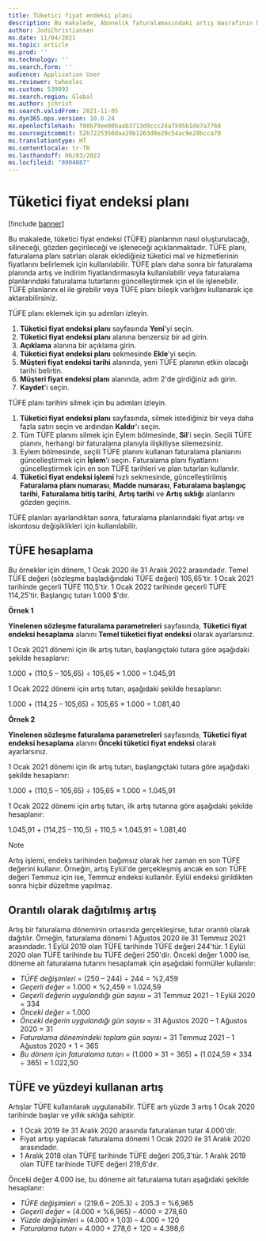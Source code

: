 ```yaml
---
title: Tüketici fiyat endeksi planı
description: Bu makalede, Abonelik faturalamasındaki artış masrafının belirlenmesine yardımcı olmak amacıyla, internetten elde ettiğiniz tüketici fiyat endeksi (TÜFE) planlarının listesinin nasıl oluşturulacağı açıklanmaktadır.
author: JodiChristiansen
ms.date: 11/04/2021
ms.topic: article
ms.prod: ''
ms.technology: ''
ms.search.form: ''
audience: Application User
ms.reviewer: twheeloc
ms.custom: 539093
ms.search.region: Global
ms.author: jchrist
ms.search.validFrom: 2021-11-05
ms.dyn365.ops.version: 10.0.24
ms.openlocfilehash: f08b79ee00baab3713d9ccc24a7595b1de7a7768
ms.sourcegitcommit: 52b7225350daa29b1263d8e29c54ac9e20bcca70
ms.translationtype: HT
ms.contentlocale: tr-TR
ms.lasthandoff: 06/03/2022
ms.locfileid: "8904887"
---
```

# <a name="consumer-price-index-schedule"></a>Tüketici fiyat endeksi planı

[!include [banner](../includes/banner.md)]

Bu makalede, tüketici fiyat endeksi (TÜFE) planlarının nasıl oluşturulacağı, silineceği, gözden geçirileceği ve işleneceği açıklanmaktadır. TÜFE planı, faturalama planı satırları olarak eklediğiniz tüketici mal ve hizmetlerinin fiyatlarını belirlemek için kullanılabilir. TÜFE planı daha sonra bir faturalama planında artış ve indirim fiyatlandırmasıyla kullanılabilir veya faturalama planlarındaki faturalama tutarlarını güncelleştirmek için el ile işlenebilir. TÜFE planlarını el ile girebilir veya TÜFE planı bileşik varlığını kullanarak içe aktarabilirsiniz.

TÜFE planı eklemek için şu adımları izleyin.

1. **Tüketici fiyat endeksi planı** sayfasında **Yeni**'yi seçin.
2. **Tüketici fiyat endeksi planı** alanına benzersiz bir ad girin.
3. **Açıklama** alanına bir açıklama girin.
4. **Tüketici fiyat endeksi planı** sekmesinde **Ekle**'yi seçin.
5. **Müşteri fiyat endeksi tarihi** alanında, yeni TÜFE planının etkin olacağı tarihi belirtin.
6. **Müşteri fiyat endeksi planı** alanında, adım 2'de girdiğiniz adı girin.
7. **Kaydet**'i seçin.

TÜFE planı tarihini silmek için bu adımları izleyin.

1. **Tüketici fiyat endeksi planı** sayfasında, silmek istediğiniz bir veya daha fazla satırı seçin ve ardından **Kaldır**'ı seçin.
2. Tüm TÜFE planını silmek için Eylem bölmesinde, **Sil**'i seçin. Seçili TÜFE planını, herhangi bir faturalama planıyla ilişkiliyse silemezsiniz.
3. Eylem bölmesinde, seçili TÜFE planını kullanan faturalama planlarını güncelleştirmek için **İşlem**'i seçin. Faturalama planı fiyatlarını güncelleştirmek için en son TÜFE tarihleri ve plan tutarları kullanılır.
4. **Tüketici fiyat endeksi işlemi** hızlı sekmesinde, güncelleştirilmiş **Faturalama planı numarası**, **Madde numarası**, **Faturalama başlangıç tarihi**, **Faturalama bitiş tarihi**, **Artış tarihi** ve **Artış sıklığı** alanlarını gözden geçirin.

TÜFE planları ayarlandıktan sonra, faturalama planlarındaki fiyat artışı ve iskontosu değişiklikleri için kullanılabilir.

## <a name="cpi-calculation"></a>TÜFE hesaplama

Bu örnekler için dönem, 1 Ocak 2020 ile 31 Aralık 2022 arasındadır. Temel TÜFE değeri (sözleşme başladığındaki TÜFE değeri) 105,65'tir. 1 Ocak 2021 tarihinde geçerli TÜFE 110,5'tir. 1 Ocak 2022 tarihinde geçerli TÜFE 114,25'tir. Başlangıç tutarı 1.000 $'dır.

**Örnek 1**

**Yinelenen sözleşme faturalama parametreleri** sayfasında, **Tüketici fiyat endeksi hesaplama** alanını **Temel tüketici fiyat endeksi** olarak ayarlarsınız.

1 Ocak 2021 dönemi için ilk artış tutarı, başlangıçtaki tutara göre aşağıdaki şekilde hesaplanır:

1.000 + (110,5 – 105,65) &divide; 105,65 &times; 1.000 = 1.045,91

1 Ocak 2022 dönemi için artış tutarı, aşağıdaki şekilde hesaplanır:

1.000 + (114,25 – 105,65) &divide; 105,65 &times; 1.000 = 1.081,40

**Örnek 2**

**Yinelenen sözleşme faturalama parametreleri** sayfasında, **Tüketici fiyat endeksi hesaplama** alanını **Önceki tüketici fiyat endeksi** olarak ayarlarsınız.

1 Ocak 2021 dönemi için ilk artış tutarı, başlangıçtaki tutara göre aşağıdaki şekilde hesaplanır:

1.000 + (110,5 – 105,65) &divide; 105,65 &times; 1.000 = 1.045,91

1 Ocak 2022 dönemi için artış tutarı, ilk artış tutarına göre aşağıdaki şekilde hesaplanır:

1.045,91 + (114,25 – 110,5) &divide; 110,5 &times; 1.045,91 = 1.081,40

> [!NOTE]
> Artış işlemi, endeks tarihinden bağımsız olarak her zaman en son TÜFE değerini kullanır. Örneğin, artış Eylül'de gerçekleşmiş ancak en son TÜFE değeri Temmuz için ise, Temmuz endeksi kullanılır. Eylül endeksi girildikten sonra hiçbir düzeltme yapılmaz.

## <a name="prorated-escalation"></a>Orantılı olarak dağıtılmış artış

Artış bir faturalama döneminin ortasında gerçekleşirse, tutar orantılı olarak dağıtılır. Örneğin, faturalama dönemi 1 Ağustos 2020 ile 31 Temmuz 2021 arasındadır. 1 Eylül 2019 olan TÜFE tarihinde TÜFE değeri 244'tür. 1 Eylül 2020 olan TÜFE tarihinde bu TÜFE değeri 250'dir. Önceki değer 1.000 ise, döneme ait faturalama tutarını hesaplamak için aşağıdaki formüller kullanılır:

* *TÜFE değişimleri* = (250 – 244) &divide; 244 = %2,459
* *Geçerli değer* = 1.000 &times; %2,459 = 1.024,59
* *Geçerli değerin uygulandığı gün sayısı* = 31 Temmuz 2021 – 1 Eylül 2020 = 334
* *Önceki değer* = 1.000
* *Önceki değerin uygulandığı gün sayısı* = 31 Ağustos 2020 – 1 Ağustos 2020 = 31
* *Faturalama dönemindeki toplam gün sayısı* = 31 Temmuz 2021 – 1 Ağustos 2020 + 1 = 365
* *Bu dönem için faturalama tutarı* = (1.000 &times; 31 &divide; 365) + (1.024,59 &times; 334 &divide; 365) = 1.022,50

## <a name="escalation-that-uses-the-cpi-and-percentage"></a>TÜFE ve yüzdeyi kullanan artış

Artışlar TÜFE kullanılarak uygulanabilir. TÜFE artı yüzde 3 artış 1 Ocak 2020 tarihinde başlar ve yıllık sıklığa sahiptir.

- 1 Ocak 2019 ile 31 Aralık 2020 arasında faturalanan tutar 4.000'dir.
- Fiyat artışı yapılacak faturalama dönemi 1 Ocak 2020 ile 31 Aralık 2020 arasındadır.
- 1 Aralık 2018 olan TÜFE tarihinde TÜFE değeri 205,3'tür. 1 Aralık 2019 olan TÜFE tarihinde TÜFE değeri 219,6'dır.

Önceki değer 4.000 ise, bu döneme ait faturalama tutarı aşağıdaki şekilde hesaplanır:

- *TÜFE değişimleri* = (219.6 – 205.3) &divide; 205.3 = %6,965
- *Geçerli değer* = (4.000 &times; %6,965) – 4000 = 278,60
- *Yüzde değişimleri* = (4.000 &times; 1,03) – 4.000 = 120
- *Faturalama tutarı* = 4.000 + 278,6 + 120 = 4.398,6
